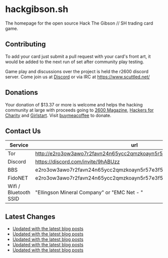 # hackgibson.sh
The homepage for the open source Hack The Gibson // SH trading card game.


## Contributing

To add your card just submit a pull request with your card's front art, it would be added to the next run of set after community play testing.

Game play and discussions over the project is held the r2600 discord server. Come join us at [Discord](https://discord.com/invite/9hABUzz) or via IRC at https://www.scuttled.net/


## Donations

Your donation of $13.37 or more is welcome and helps the hacking community at large with proceeds going to [2600 Magazine](https://2600.com/), [Hackers for Charity](https://hackersforcharity.org) and [Girlstart](https://girlstart.org).  Visit [buymeacoffee](https://www.buymeacoffee.com/hackgibson.sh) to donate.


## Contact Us

Service | url
-|-
Tor | http://e2ro3ow3awo7r2favn24n65ycc2qmzkoayn5r57e3f56nvjwdcgg32ad.onion
Discord | https://discord.com/invite/9hABUzz
BBS | e2ro3ow3awo7r2favn24n65ycc2qmzkoayn5r57e3f56nvjwdcgg32ad.onion:23
FidoNET | e2ro3ow3awo7r2favn24n65ycc2qmzkoayn5r57e3f56nvjwdcgg32ad.onion:24554
Wifi / Bluetooth SSID | "Ellingson Mineral Company" or "EMC Net - <fidonet address>"

## Latest Changes
<!-- BLOG-POST-LIST:START -->
- [Updated with the latest blog posts](https://github.com/DFW2600/hackgibson.sh/commit/42c4eb348fba53e52cc404b1fb12c5c69a546079)
- [Updated with the latest blog posts](https://github.com/DFW2600/hackgibson.sh/commit/c8727728e6c4c76188ab32eecb28213e971a8c28)
- [Updated with the latest blog posts](https://github.com/DFW2600/hackgibson.sh/commit/c367b140f3e8ea916f2d04d65fdda9a40c4edfee)
- [Updated with the latest blog posts](https://github.com/DFW2600/hackgibson.sh/commit/9b2bebb1c071ed306f42b0dff056ce16350184a5)
- [Updated with the latest blog posts](https://github.com/DFW2600/hackgibson.sh/commit/61bba49322ed298107ce8244cf02080dd8240d0f)
<!-- BLOG-POST-LIST:END -->
